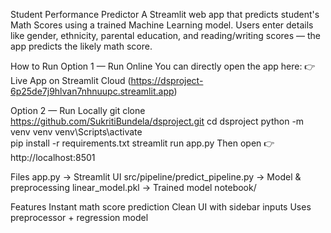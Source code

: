 Student Performance Predictor
A Streamlit web app that predicts student's Math Scores using a trained Machine Learning model.
Users enter details like gender, ethnicity, parental education, and reading/writing scores — the app predicts the likely math score.

How to Run
Option 1 — Run Online
You can directly open the app here:
👉 Live App on Streamlit Cloud (https://dsproject-6p25de7j9hlvan7nhnuupc.streamlit.app)

Option 2 — Run Locally
git clone https://github.com/SukritiBundela/dsproject.git
cd dsproject
python -m venv venv
venv\Scripts\activate       
pip install -r requirements.txt
streamlit run app.py
Then open 👉 http://localhost:8501

Files
app.py → Streamlit UI
src/pipeline/predict_pipeline.py → Model & preprocessing
linear_model.pkl → Trained model
notebook/ 

Features
Instant math score prediction
Clean UI with sidebar inputs
Uses preprocessor + regression model
